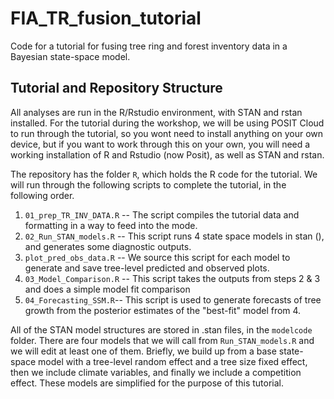 # FIA_TR_fusion_tutorial

Code for a tutorial for fusing tree ring and forest inventory data in a Bayesian state-space model.

## Tutorial and Repository Structure
All analyses are run in the R/Rstudio environment, with STAN and rstan installed. For the tutorial during the workshop, we will be using POSIT Cloud to run through the tutorial, so you wont need to install anything on your own device, but if you want to work through this on your own, you will need a working installation of R and Rstudio (now Posit), as well as STAN and rstan. 

The repository has the folder `R`, which holds the R code for the tutorial. We will run through the following scripts to complete the tutorial, in the following order. 

1. `01_prep_TR_INV_DATA.R` -- The script compiles the tutorial data and formatting in a way to feed into the mode.
2. `02_Run_STAN_models.R` -- This script runs 4 state space models in stan (), and generates some diagnostic outputs.
3. `plot_pred_obs_data.R` -- We source this script for each model to generate and save tree-level predicted and observed plots.
4. `03_Model_Comparison.R` -- This script takes the outputs from steps 2 & 3 and does a simple model fit comparison
5. `04_Forecasting_SSM.R`-- This script is used to generate forecasts of tree growth from the posterior estimates of the "best-fit" model from 4.

All of the STAN model structures are stored in .stan files, in the `modelcode` folder. There are four models that we will call from `Run_STAN_models.R` and we will edit at least one of them. Briefly, we build up from a base state-space model with a tree-level random effect and a tree size fixed effect, then we include climate variables, and finally we include a competition effect. These models are simplified for the purpose of this tutorial. 


